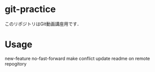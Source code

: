 # git-practice
このリポジトリはGit動画講座用です．

# Usage
new-feature
no-fast-forward
make conflict
update readme on remote repogitory
